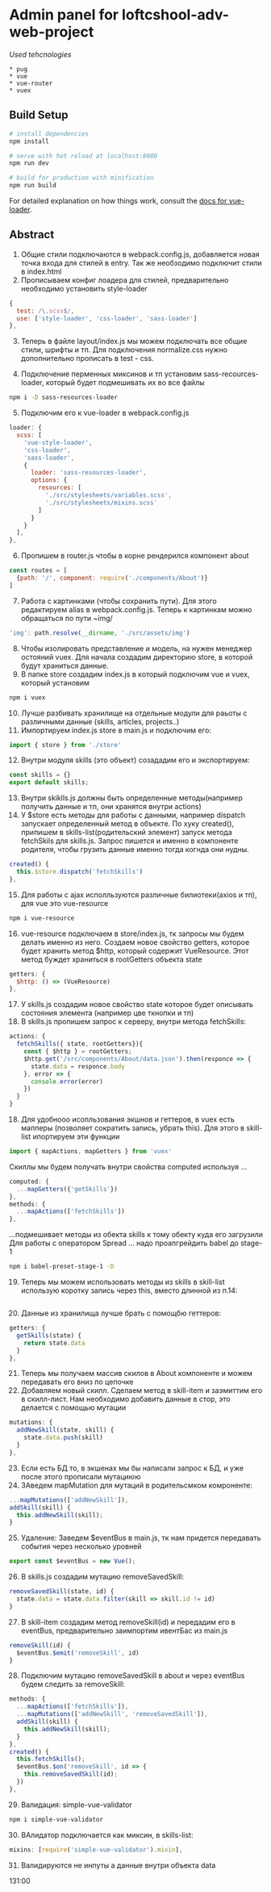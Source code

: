 # Admin panel for loftcshool-adv-web-project

*Used tehcnologies*

    * pug
    * vue
    * vue-router
    * vuex

## Build Setup

``` bash
# install dependencies
npm install

# serve with hot reload at localhost:8080
npm run dev

# build for production with minification
npm run build
```

For detailed explanation on how things work, consult the [docs for vue-loader](http://vuejs.github.io/vue-loader).

## Abstract

1. Общие стили подключаются в webpack.config.js, добавляется новая точка входа для стилей в entry. Так же необзодимо подключит стили в index.html
2. Прописываем конфиг лоадера для стилей, предварительно необходимо установить style-loader
```javascript
{
  test: /\.scss$/,
  use: ['style-loader', 'css-loader', 'sass-loader']
},
```
3. Теперь в файле layout/index.js мы можем подключать все общие стили, шрифты и тп. Для подключения normalize.css нужно дополнительно прописать в test - css. 

4. Подключение перменных миксинов и тп установим sass-recources-loader, который будет подмешивать их во все файлы
``` bash
npm i -D sass-resources-loader
```
5. Подключим его к vue-loader в webpack.config.js
```javascript
loader: {
  scss: [
    'vue-style-loader',
    'css-loader',
    'sass-loader',
    {
      loader: 'sass-resources-loader',
      options: {
        resources: [
          './src/stylesheets/variables.scss',
          './src/stylesheets/mixins.scss'
        ]
      }
    }
  ],
},
```
6. Пропишем в router.js чтобы в корне рендерился компонент about
```javascript
const routes = [
  {path: '/', component: require('./components/About')}
]
```
7. Работа с картинками (чтобы сохранить пути). Для этого редактируем alias в webpack.config.js. Теперь к картинкам можно обращаться по пути ~img/
```javascript
'img': path.resolve(__dirname, './src/assets/img')
```
8. Чтобы изолировать представление и модель, на нужен менеджер остояний vuex. Для начала создадим директорию store, в которой будут храниться данные.
9. В папке store создадим index.js в который подключим vue и vuex, который установим
``` bash
npm i vuex
```
10. Лучше разбивать хранилище на отдельные модули для раьоты с различными данные (skills, articles, projects..)
11. Импортируем index.js store в main.js и подключим его:
```javascript
import { store } from './store'
```
12. Внутри модуля skills (это объект) созададим его и экспортируем:
```javascript
const skills = {}
export default skills;
``` 
13. Внутри skiklls.js должны быть определенные методы(например получить данные и тп, они хранятся внутри actions)
14. У $store есть методы для работы с данными, например dispatch запускает определенный метод в объекте. По хуку created(), припишем в skills-list(родительский элемент) запуск метода fetchSkils для skills.js. Запрос пишется и именно в компоненте родителя, чтобы грузить данные именно тогда когнда они нудны.
```javascript
created() {
  this.$store.dispatch('fetchSkills')
},
```
15. Для работы с ajax исполльзуются различные билиотеки(axios и тп), для vue это vue-resource
``` bash
npm i vue-resource
```
16. vue-resource подключаем в store/index.js, тк запросы мы будем делать именно из него. Создаем новое свойство getters, которое будет хранить метод $http, который содержит VueResource. Этот метод буждет храниться в rootGetters объекта state
```javascript
getters: {
  $http: () => (VueResource)
},
```
17. У skills.js создадим новое свойство state которое будет описывать состояния элемента (например цве ткнопки и тп)
18. В skills.js пропишем запрос к серверу, внутри метода fetchSkills:
```javascript
actions: {
  fetchSkills({ state, rootGetters}){
    const { $http } = rootGetters;
    $http.get('/src/components/About/data.json').then(responce => {
      state.data = responce.body
    }, error => {
      console.error(error)
    })
  }
}
```
18. Для удобнооо исопльзования экшнов и геттеров, в vuex есть мапперы (позволяет сократить запись, убрать this). Для этого в skill-list ипортируем эти функции
```javascript
import { mapActions, mapGetters } from 'vuex'
```
Скиллы мы будем получать внутри свойства computed используя ...
```javascript
computed: {
  ...mapGetters({'getSkills'})
},
methods: {
  ...mapActions(['fetchSkills'])
},
```
...подмешивает методы из обекта skills к тому обекту куда его загрузили
Для работы с оператором Spread ... надо проапгрейдить babel до stage-1
```bash
npm i babel-preset-stage-1 -D
```
19. Теперь мы можем использовать методы из skills в skill-list использую коротку запись через this, вместо длинной из п.14: 
```javascript

``` 
20. Данные из хранилища лучше брать с помощбю геттеров:
```javascript
getters: {
  getSkills(state) {
    return state.data
  }
},
```
21. Теперь мы получаем массив скилов в About компоненте и можем передавать его вниз по цепочке
22. Добавляем новый скилл. Сделаем метод в skill-item и заэмиттим его в скилл-лист. Нам необходимо добавить данные в стор, это делается с помощью мутации
```javascript
mutations: {
  addNewSkill(state, skill) {
    state.data.push(skill)
  }
},
```
23. Если есть БД то, в экшенах мы бы написали запрос к БД, и уже после этого прописали мутациюю
24. ЗАведем mapMutation для мутаций в родительсмком комроненте:
```javascript
...mapMutations(['addNewSkill']),
addSkill(skill) {
  this.addNewSkill(skill);
}
```
25. Удаление: Заведем $eventBus в main.js, тк нам придется передавать события через несколько уровней
```javascript
export const $eventBus = new Vue();
```
26. В skills.js создадим мутацию removeSavedSkill:
```javascript
removeSavedSkill(state, id) {
  state.data = state.data.filter(skill => skill.id != id)
}
```
27. В skill-item создадим метод removeSkill(id) и передадим его в eventBus, предварительно заимпортим ивентБас из main.js
```javascript
removeSkill(id) {
  $eventBus.$emit('removeSkill', id)
}
```
28. Подключим мутацию removeSavedSkill в about и через eventBus будем следить за removeSkill:
```javascript
methods: {
  ...mapActions(['fetchSkills']),
  ...mapMutations(['addNewSkill', 'removeSavedSkill']),
  addSkill(skill) {
    this.addNewSkill(skill);
  }
},
created() {
  this.fetchSkills();
  $eventBus.$on('removeSkill', id => {
    this.removeSavedSkill(id);
  })
},
``` 
29. Валидация: simple-vue-validator
```bash
npm i simple-vue-validator
```
30. ВАлидатор подключается как миксин, в skills-list:
```javascript
mixins: [require('simple-vue-validator').mixin],
```
31. Валидируются не инпуты а данные внутри объекта data

131:00





